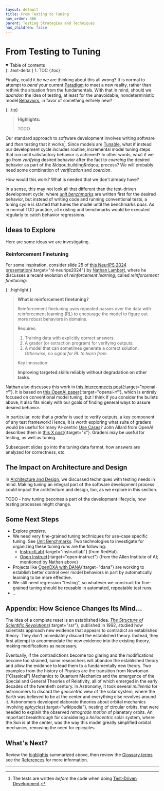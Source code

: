 ```yaml
---
layout: default
title: From Testing to Tuning
nav_order: 360
parent: Testing Strategies and Techniques
has_children: false
---
```


# From Testing to Tuning

<details open markdown="block">
  <summary>
    Table of contents
  </summary>
  {: .text-delta }
1. TOC
{:toc}
</details>

Finally, could it be we are thinking about this all wrong? It is normal to attempt to _bend_ your current [Paradigm]({{site.glossaryurl}}/#paradigm) to meet a new reality, rather than rethink the situation from the fundamentals. With that in mind, should we _abandon_ the idea of testing, at least for the unavoidable, nondeterministic model [Behaviors]({{site.glossaryurl}}/#behavior), in favor of something entirely new?

<a id="highlights"></a>

{: .tip}
> **Highlights:**
>
> TODO

Our standard approach to software development involves writing software and _then_ testing that it works[^1]. Since models are [Tunable]({{site.glossaryurl}}/#tuning), what if instead our development cycle includes routine, incremental model tuning steps that run until satisfactory behavior is achieved? In other words, what if we go from _verifying_ desired behavior after the fact to _coercing_ the desired behavior as part of the &ldqou;building&rdqou; process? We will probably need some combination of _verification_ and _coercion_.

[^1]: The tests are written _before_ the code when doing [Test-Driven Development]({{site.glossaryurl}}/#test-driven-development).

How would this work? What is needed that we don't already have? 

In a sense, this may not look all that different than the test-driven development cycle, where [_unit benchmarks_]({{site.baseurl}}/testing-strategies/unit-benchmarks) are written first for the desired behavior, but instead of writing code and running conventional tests, a tuning cycle is started that tunes the model until the benchmarks _pass_. As in normal TDD practice, all existing unit benchmarks would be executed regularly to catch behavior regressions.

## Ideas to Explore

Here are some ideas we are investigating.

### Reinforcement Finetuning

For some inspiration, consider slide 25 of [this NeurIPS 2024 presentation](https://docs.google.com/presentation/d/1LWHbtz74GwKSGYZKyBVUtcyvp8lgYOi5EVpMnVDXBPs/edit#slide=id.p){:target="nl-neurips2024"} by [Nathan Lambert]({{site.baseurl}}/references/#nathan-lambert), where he discusses a recent evolution of _reinforcement learning_, called _reinforcement finetuning_:

{: .highlight }
> **What is reinforcement finetuning?**
>
> Reinforcement finetuning uses repeated passes over the data with reinforcement learning (RL) to encourage the model to figure out more robust behaviors in domains.
> 
> Requires:
> 
> 1. Training data with explicitly correct answers.
> 1. A grader (or extraction program) for verifying outputs.
> 1. A model that can sometimes generate a correct solution. _Otherwise, no signal for RL to learn from._
>
> Key innovation: 
> 
> **Improving targeted skills reliably without degradation on other tasks.**

Nathan also discusses this work in [this Interconnects post](https://www.interconnects.ai/p/openais-reinforcement-finetuning){:target="openai-rf"}. It is based on [this OpenAI paper](https://openai.com/form/rft-research-program/){:target="openai-rf"}, which is entirely focused on conventional model tuning, but I think if you consider the bullets above, it also fits nicely with our goals of finding general ways to assure desired behavior. 

In particular, note that a _grader_ is used to verify outputs, a key component of any test framework! Hence, it is worth exploring what suite of graders would be useful for many AI-centric [Use Cases]({{site.glossaryurl}}/#use-case)? John Allard from OpenAI describes them in [this X post](https://x.com/john__allard/status/1865520756559614090?s=46&mx=2){:target="x"}. Graders may be useful for testing, as well as tuning.

Subsequent slides go into the tuning data format, how answers are analyzed for correctness, etc.

## The Impact on Architecture and Design

In [Architecture and Design]({{site.baseurl}}/arch-design), we discussed techniques with testing needs in mind. Making tuning an integral part of the software development process could impact the architecture and design, too, as we explore in this section.

TODO - how tuning becomes a part of the development lifecycle, how testing processes might change.

## Some Next Steps

* Explore _graders_.
* We need very fine-grained tuning techniques for use-case specific tuning. See
[Unit Benchmarks]({{site.baseurl}}/testing-strategies/unit-benchmarks). Two technologies to investigate for organizing these tuning runs are the following:
	* [InstructLab](https://instructlab.ai){:target="instructlab"} (from RedHat). 
	* [Open Instruct](https://github.com/allenai/open-instruct){:target="open-instruct"} (from the Allen Institute of AI; mentioned by Nathan above)
* Projects like [OpenDXA with DANA](https://the-ai-alliance.github.io/#ai-powered-programming-language-for-agents){:target="dana"} are working to establish better control over model behaviors in part by automatically learning to be more effective.
* We still need regression "testing", so whatever we construct for fine-grained tuning should be reusable in automated, repeatable test runs.
* ...

## Appendix: How Science Changes Its Mind...

The idea of a complete reset is an established idea. [_The Structure of Scientific Revolutions_](https://en.wikipedia.org/wiki/The_Structure_of_Scientific_Revolutions){:target="ssr"}, published in 1962, studied how scientists approach new evidence that appears to contradict an established theory. They don't immediately discard the established theory. Instead, they first attempt to accommodate the new evidence into the existing theory, making modifications as necessary.

Eventually, if the contradictions become too glaring and the modifications become too strained, some researchers will abandon the established theory and allow the evidence to lead them to a fundamentally new theory. Two examples from the history of Physics are the transition from Newtonian (&ldquo;Classical&rdquo;) Mechanics to Quantum Mechanics and the emergence of the Special and General Theories of Relativity, all of which emerged in the early decades of the twentieth century. In Astronomy, it took several _millennia_  for astronomers to discard the _geocentric_ view of the solar system, where the Earth was believed to be at the center and everything else revolves around it. Astronomers developed elaborate theories about orbital mechanics involving [_epicycles_](https://en.wikipedia.org/wiki/Deferent_and_epicycle){:target="wikipedia"}, nesting of circular orbits, that were needed to explain the observed _retrograde motion_ of planetary orbits. An important breakthrough for considering a _heliocentric_ solar system, where the Sun is at the center, was the way this model greatly simplified orbital mechanics, removing the need for epicycles.


## What's Next?

Review the [highlights](#highlights) summarized above, then review the [Glossary terms]({{site.glossaryurl}}/) see the [References]({{site.baseurl}}/references/) for more information.

---
